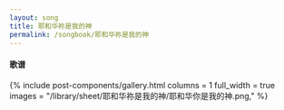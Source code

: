 ```yaml
---
layout: song
title: 耶和华祢是我的神
permalink: /songbook/耶和华祢是我的神
---
```


#### 歌谱

{% include post-components/gallery.html
    columns = 1
    full_width = true
    images = "/library/sheet/耶和华祢是我的神/耶和华你是我的神.png,"
%}
